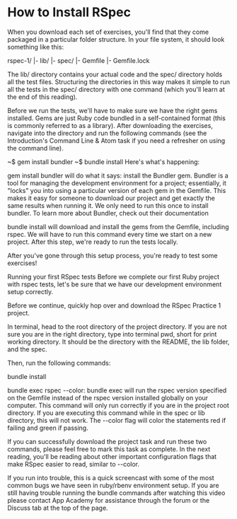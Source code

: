 # How to Install RSpec
When you download each set of exercises, you'll find that they come packaged in a particular folder structure. In your file system, it should look something like this:

rspec-1/
 |- lib/
 |- spec/
 |- Gemfile
 |- Gemfile.lock
 
The lib/ directory contains your actual code and the spec/ directory holds all the test files. Structuring the directories in this way makes it simple to run all the tests in the spec/ directory with one command (which you'll learn at the end of this reading).

Before we run the tests, we'll have to make sure we have the right gems installed. Gems are just Ruby code bundled in a self-contained format (this is commonly referred to as a library). After downloading the exercises, navigate into the directory and run the following commands (see the Introduction's Command Line & Atom task if you need a refresher on using the command line).

~$ gem install bundler
~$ bundle install
Here's what's happening:

gem install bundler will do what it says: install the Bundler gem. Bundler is a tool for managing the development environment for a project; essentially, it "locks" you into using a particular version of each gem in the Gemfile. This makes it easy for someone to download our project and get exactly the same results when running it. We only need to run this once to install bundler. To learn more about Bundler, check out their documentation

bundle install will download and install the gems from the Gemfile, including rspec. We will have to run this command every time we start on a new project. After this step, we're ready to run the tests locally.

After you've gone through this setup process, you're ready to test some exercises!

Running your first RSpec tests
Before we complete our first Ruby project with rspec tests, let's be sure that we have our development environment setup correctly.

Before we continue, quickly hop over and download the RSpec Practice 1 project.

In terminal, head to the root directory of the project directory. If you are not sure you are in the right directory, type into terminal pwd, short for print working directory. It should be the directory with the README, the lib folder, and the spec.

Then, run the following commands:

bundle install

bundle exec rspec --color: bundle exec will run the rspec version specified on the Gemfile instead of the rspec version installed globally on your computer. This command will only run correctly if you are in the project root directory. If you are executing this command while in the spec or lib directory, this will not work. The --color flag will color the statements red if failing and green if passing.

If you can successfully download the project task and run these two commands, please feel free to mark this task as complete. In the next reading, you'll be reading about other important configuration flags that make RSpec easier to read, similar to --color.

If you run into trouble, this is a quick screencast with some of the most common bugs we have seen in ruby/rbenv environment setup. If you are still having trouble running the bundle commands after watching this video please contact App Academy for assistance through the forum or the Discuss tab at the top of the page.